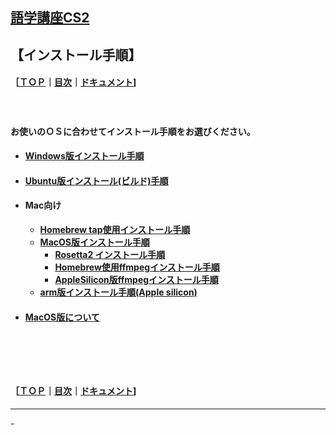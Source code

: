 ## [語学講座CS2](https://csreviser.github.io/CaptureStream2/) 
## 【インストール手順】　　
#### ［[ＴＯＰ](./)**｜**[目次](./#目次)**｜**[ドキュメント](./#ドキュメント-1)]
####   　
**お使いのＯＳに合わせてインストール手順をお選びください。**

* #### [Windows版インストール手順](./install_win)
* #### [Ubuntu版インストール(ビルド)手順](./install_linux) 
* #### Mac向け
    * **[Homebrew tap使用インストール手順](./install_mac_homebrew)**
    * **[MacOS版インストール手順](./install_mac)**
        * **[Rosetta2 インストール手順](./install_mac_rosetta2)**
        * **[Homebrew使用ffmpegインストール手順](./install_mac_ffmpeg_homebrew)**
        * **[AppleSilicon版ffmpegインストール手順](./install_mac_ffmpeg)**
    * **[arm版インストール手順(Apple silicon)](./install_mac_arm)**

* #### [MacOS版について](./macos) 


####   　
####   　
#### ［[ＴＯＰ](./)**｜**[目次](./#目次)**｜**[ドキュメント](./#ドキュメント-1)]

*** 
 <link rel="shortcut icon" type="image/x-icon" href="https://avatars.githubusercontent.com/u/46049273?v=4">
 <meta name="twitter:image:src" content="https://avatars.githubusercontent.com/u/46049273?v=4">
-
